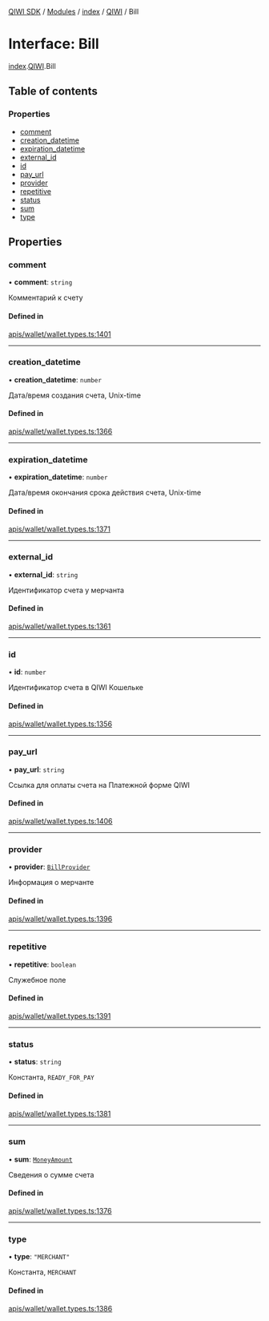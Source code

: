 [QIWI SDK](../README.md) / [Modules](../modules.md) / [index](../modules/index.md) / [QIWI](../modules/index.QIWI.md) / Bill

# Interface: Bill

[index](../modules/index.md).[QIWI](../modules/index.QIWI.md).Bill

## Table of contents

### Properties

- [comment](index.QIWI.Bill.md#comment)
- [creation\_datetime](index.QIWI.Bill.md#creation_datetime)
- [expiration\_datetime](index.QIWI.Bill.md#expiration_datetime)
- [external\_id](index.QIWI.Bill.md#external_id)
- [id](index.QIWI.Bill.md#id)
- [pay\_url](index.QIWI.Bill.md#pay_url)
- [provider](index.QIWI.Bill.md#provider)
- [repetitive](index.QIWI.Bill.md#repetitive)
- [status](index.QIWI.Bill.md#status)
- [sum](index.QIWI.Bill.md#sum)
- [type](index.QIWI.Bill.md#type)

## Properties

### comment

• **comment**: `string`

Комментарий к счету

#### Defined in

[apis/wallet/wallet.types.ts:1401](https://github.com/AlexXanderGrib/node-qiwi-sdk/blob/8cf62fb/src/apis/wallet/wallet.types.ts#L1401)

___

### creation\_datetime

• **creation\_datetime**: `number`

Дата/время создания счета, Unix-time

#### Defined in

[apis/wallet/wallet.types.ts:1366](https://github.com/AlexXanderGrib/node-qiwi-sdk/blob/8cf62fb/src/apis/wallet/wallet.types.ts#L1366)

___

### expiration\_datetime

• **expiration\_datetime**: `number`

Дата/время окончания срока действия счета, Unix-time

#### Defined in

[apis/wallet/wallet.types.ts:1371](https://github.com/AlexXanderGrib/node-qiwi-sdk/blob/8cf62fb/src/apis/wallet/wallet.types.ts#L1371)

___

### external\_id

• **external\_id**: `string`

Идентификатор счета у мерчанта

#### Defined in

[apis/wallet/wallet.types.ts:1361](https://github.com/AlexXanderGrib/node-qiwi-sdk/blob/8cf62fb/src/apis/wallet/wallet.types.ts#L1361)

___

### id

• **id**: `number`

Идентификатор счета в QIWI Кошельке

#### Defined in

[apis/wallet/wallet.types.ts:1356](https://github.com/AlexXanderGrib/node-qiwi-sdk/blob/8cf62fb/src/apis/wallet/wallet.types.ts#L1356)

___

### pay\_url

• **pay\_url**: `string`

Ссылка для оплаты счета на Платежной форме QIWI

#### Defined in

[apis/wallet/wallet.types.ts:1406](https://github.com/AlexXanderGrib/node-qiwi-sdk/blob/8cf62fb/src/apis/wallet/wallet.types.ts#L1406)

___

### provider

• **provider**: [`BillProvider`](index.QIWI.BillProvider.md)

Информация о мерчанте

#### Defined in

[apis/wallet/wallet.types.ts:1396](https://github.com/AlexXanderGrib/node-qiwi-sdk/blob/8cf62fb/src/apis/wallet/wallet.types.ts#L1396)

___

### repetitive

• **repetitive**: `boolean`

Служебное поле

#### Defined in

[apis/wallet/wallet.types.ts:1391](https://github.com/AlexXanderGrib/node-qiwi-sdk/blob/8cf62fb/src/apis/wallet/wallet.types.ts#L1391)

___

### status

• **status**: `string`

Константа, `READY_FOR_PAY`

#### Defined in

[apis/wallet/wallet.types.ts:1381](https://github.com/AlexXanderGrib/node-qiwi-sdk/blob/8cf62fb/src/apis/wallet/wallet.types.ts#L1381)

___

### sum

• **sum**: [`MoneyAmount`](../modules/index.QIWI.md#moneyamount)

Сведения о сумме счета

#### Defined in

[apis/wallet/wallet.types.ts:1376](https://github.com/AlexXanderGrib/node-qiwi-sdk/blob/8cf62fb/src/apis/wallet/wallet.types.ts#L1376)

___

### type

• **type**: ``"MERCHANT"``

Константа, `MERCHANT`

#### Defined in

[apis/wallet/wallet.types.ts:1386](https://github.com/AlexXanderGrib/node-qiwi-sdk/blob/8cf62fb/src/apis/wallet/wallet.types.ts#L1386)
